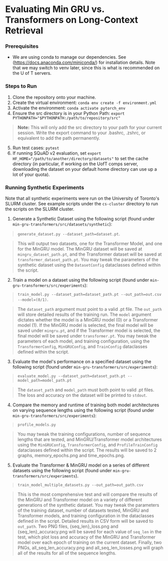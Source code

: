 # Evaluating Min GRU vs. Transformers on Long-Context Retrieval

### Prerequisites
- We are using conda to manage our dependencies. See (https://docs.anaconda.com/miniconda/) for installation details. Note that we may switch to venv later, since this is what is recommended on the U of T servers.

### Steps to Run
1) Clone the repository onto your machine.
2) Create the virtual environment: ```conda env create -f environment.yml```
3) Activate the environment: ```conda activate pytorch_env```
4) Ensure the src directory is in your Python Path: ```export PYTHONPATH="$PYTHONPATH:/path/to/repository/src"```
> **Note:** This will only add the src directory to your path for your current session.  Write the export command to your .bashrc, .zshrc, or equivalent to add the path permanently.
5) Run test cases: ```pytest```
6) If running SQuAD v2 evaluation, set `export HF_HOME="/path/to/another/directory/datasets"` to set the cache directory (in particular, if working on the UofT comps server, downloading the dataset on your default home directory can use up a lot of your quota).


### Running Synthetic Experiments
Note that all synthetic experiments were run on the University of Toronto's SLURM cluster. See example scripts under the `cs-cluster` directory to run the scripts on the SLURM cluster.
1) Generate a Synthetic Dataset using the following script (found under `min-gru-transformers/src/datasets/synthetic`):

 > `generate_dataset.py --dataset_path=dataset.pt`. 

> This will output two datasets, one for the Transformer Model, and one for the MinGRU model. The MinGRU dataset will be saved at `mingru_dataset_path.pt`, and the Transformer dataset will be saved at `transformer_dataset_path.pt`. You may tweak the parameters of the synthetic dataset using the `DatasetConfig` dataclasses defined within the script.

2) Train a model on a dataset using the following script (found under `min-gru-transformers/src/experiments`):

> `train_model.py --dataset_path=dataset_path.pt --out_path=out.csv --model=(0/1)`.

> The `dataset_path` argument must point to a valid .pt file. The `out_path` will store detailed results of the training run. The `model` argument dictates whether the model is a MinGRU model (0) or a Transformer model (1). If the MinGRU model is selected, the final model will be saved under `mingru.pt`, and if the Transformer model is selected, the final model will be saved under `transformer.pt`. You may tweak the parameters of each model, and training configuration, using the `TransformerConfig`, `MinGRUConfig`, and `TrainConfig` dataclasses defined within the script.

3) Evaluate the model's performance on a specified dataset using the following script (found under `min-gru-transformers/src/experiments`):

> `evaluate_model.py --dataset_path=dataset_path.pt --model_path=model_path.pt`

> The `dataset_path` and `model_path` must both point to valid .pt files. The loss and accuracy on the dataset will be printed to `stdout`.

4) Compare the memory and runtime of training both model architectures on varying sequence lengths using the following script (found under `min-gru-transformers/src/experiments`):

> `profile_models.py`

> You may tweak the training configurations, number of sequence lengths that are tested, and MinGRU/Transformer model architectures using the `MinGRUConfig`, `TransformerConfig`, and `ProfileTrainConfig` dataclasses defined within the script. The results will be saved to 2 graphs, memory_epochs.png and time_epochs.png.

5) Evaluate the Transformer & MinGRU model on a series of different datasets using the following script (found under `min-gru-transformers/src/experiments`).

 > `train_model_multiple_datasets.py --out_path=out_path.csv`

> This is the most comprehensive test and will compare the results of the MinGRU and Transformer model on a variety of different generations of the synthetic dataset. You may tweak the parameters of the training dataset, number of datasets tested, MinGRU and Transformer models, and training configuration in the dataclasses defined in the script. Detailed results in CSV form will be saved to `out_path`. Two PNG files, {seq_len}_loss.png and {seq_len}_accuracy.png will be saved for each value of `seq_len` in the test, which plot loss and accuracy of the MinGRU and Transformer model over each epoch of training on the current dataset. Finally, two PNGs, all_seq_len_accuracy.png and all_seq_len_losses.png will graph all of the results for all of the sequence lengths.

